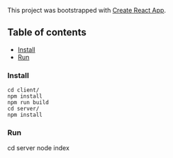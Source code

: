 This project was bootstrapped with [Create React App](https://github.com/facebookincubator/create-react-app).

## Table of contents
- [Install](#install)
- [Run](#run)

### Install
```
cd client/
npm install
npm run build
cd server/
npm install
```
### Run
cd server
node index